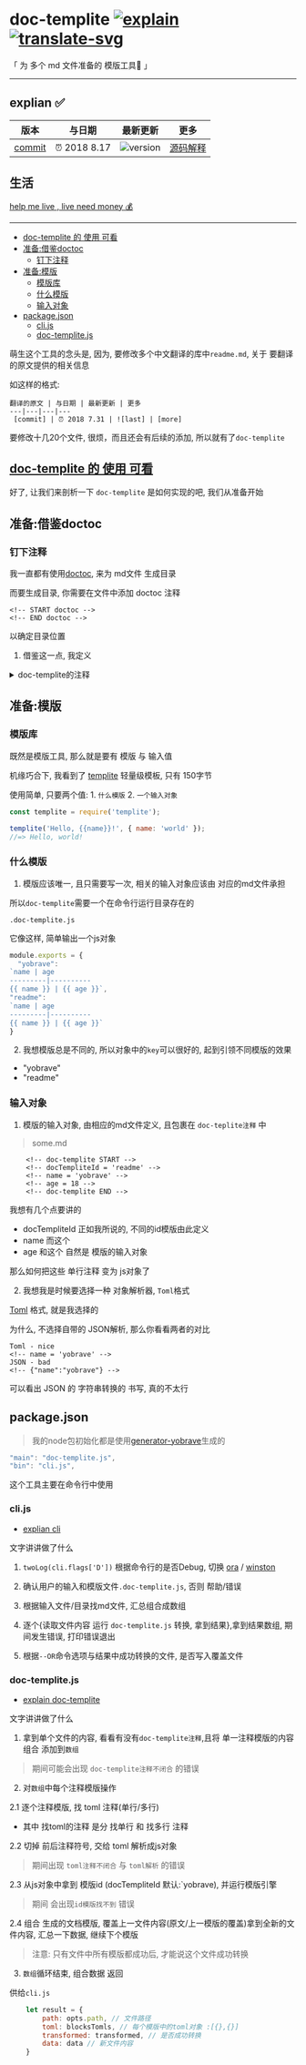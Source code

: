 # doc-templite [![explain]][source] [![translate-svg]][translate-list]

[explain]: http://llever.com/explain.svg
[source]: https://github.com/chinanf-boy/Source-Explain
[translate-svg]: http://llever.com/translate.svg
[translate-list]: https://github.com/chinanf-boy/chinese-translate-list

「 为 多个 md 文件准备的 模版工具🔧 」

<!-- [中文](./readme.md) | ~~[english](./readme.en.md)~~ -->

---

## explian ✅

<!-- doc-templite START generated -->
<!-- repo = 'doc-templite' -->
<!-- name = 'chinanf-boy' -->
<!-- commit = 'v1.1.1' -->
<!-- time = '2018 8.17' -->
版本 | 与日期 | 最新更新 | 更多
---|---|---|---
[commit] | ⏰ 2018 8.17 | ![version] | [源码解释][source]

[commit]: https://github.com/chinanf-boy/doc-templite/tree/v1.1.1
[version]: https://img.shields.io/npm/v/doc-templite.svg

<!-- doc-templite END generated -->

## 生活

[help me live , live need money 💰](https://github.com/chinanf-boy/live-need-money)

---

<!-- START doctoc generated TOC please keep comment here to allow auto update -->
<!-- DON'T EDIT THIS SECTION, INSTEAD RE-RUN doctoc TO UPDATE -->


- [doc-templite 的 使用 可看](#doc-templite-%E7%9A%84-%E4%BD%BF%E7%94%A8-%E5%8F%AF%E7%9C%8B)
- [准备:借鉴doctoc](#%E5%87%86%E5%A4%87%E5%80%9F%E9%89%B4doctoc)
  - [钉下注释](#%E9%92%89%E4%B8%8B%E6%B3%A8%E9%87%8A)
- [准备:模版](#%E5%87%86%E5%A4%87%E6%A8%A1%E7%89%88)
  - [模版库](#%E6%A8%A1%E7%89%88%E5%BA%93)
  - [什么模版](#%E4%BB%80%E4%B9%88%E6%A8%A1%E7%89%88)
  - [输入对象](#%E8%BE%93%E5%85%A5%E5%AF%B9%E8%B1%A1)
- [package.json](#packagejson)
  - [cli.js](#clijs)
  - [doc-templite.js](#doc-templitejs)

<!-- END doctoc generated TOC please keep comment here to allow auto update -->

萌生这个工具的念头是, 因为, 要修改多个中文翻译的库中`readme.md`, 关于 要翻译的原文提供的相关信息

如这样的格式: 

```
翻译的原文 | 与日期 | 最新更新 | 更多
---|---|---|---
 [commit] | ⏰ 2018 7.31 | ![last] | [more]
```

要修改十几20个文件, 很烦，而且还会有后续的添加, 所以就有了`doc-templite`

## [doc-templite 的 使用 可看](https://github.com/chinanf-boy/doc-templite/blob/master/readme.zh.md#%E4%BE%8B)

好了, 让我们来剖析一下 `doc-templite` 是如何实现的吧, 我们从准备开始

## 准备:借鉴doctoc

### 钉下注释

我一直都有使用[doctoc](https://github.com/thlorenz/doctoc), 来为 md文件 生成目录

而要生成目录, 你需要在文件中添加 doctoc 注释

```
<!-- START doctoc -->
<!-- END doctoc -->
```

以确定目录位置

1. 借鉴这一点, 我定义

<details>

<summary> doc-templite的注释 </summary>

```
    <!-- doc-templite START -->
    <!-- docTempliteId = 'readme' -->

    <!-- doc-templite END -->
```

2. 自然`doctoc`是可以查找目录下的md文件, 继续借鉴这个函数

3. 每次doctoc生成目录, 就会替换成新的

说明有一个, 更换 doctoc 生成目录的函数 借鉴

</details>

## 准备:模版

### 模版库

既然是模版工具, 那么就是要有 模版 与 输入值

机缘巧合下, 我看到了 [templite](https://github.com/lukeed/templite) 轻量级模板, 只有 150字节

使用简单, 只要两个值: 1. `什么模版` 2. `一个输入对象`

``` js
const templite = require('templite');

templite('Hello, {{name}}!', { name: 'world' });
//=> Hello, world!
```

### 什么模版

1. 模版应该唯一, 且只需要写一次, 相关的输入对象应该由 对应的md文件承担

所以`doc-templite`需要一个在命令行运行目录存在的

```
.doc-templite.js
```

它像这样, 简单输出一个js对象

``` js
module.exports = {
  "yobrave":
`name | age
---------|----------
{{ name }} | {{ age }}`,
"readme":
`name | age
---------|----------
{{ name }} | {{ age }}`
}
```

2. 我想模版总是不同的, 所以对象中的`key`可以很好的, 起到引领不同模版的效果

- "yobrave"
- "readme"

### 输入对象

1. 模版的输入对象, 由相应的md文件定义, 且包裹在 `doc-teplite注释` 中

> some.md

```
    <!-- doc-templite START -->
    <!-- docTempliteId = 'readme' -->
    <!-- name = 'yobrave' -->
    <!-- age = 18 -->
    <!-- doc-templite END -->
```

我想有几个点要讲的

- docTempliteId 正如我所说的, 不同的id模版由此定义
- name 而这个
- age  和这个 自然是 模版的输入对象

那么如何把这些 单行注释 变为 js对象了

2. 我想我是时候要选择一种 对象解析器, `Toml`格式

[Toml](https://github.com/toml-lang/toml) 格式, 就是我选择的

为什么, 不选择自带的 JSON解析, 那么你看看两者的对比

```
Toml - nice
<!-- name = 'yobrave' -->
JSON - bad
<!-- {"name":"yobrave"} -->
```

可以看出 JSON 的 字符串转换的 书写, 真的不太行

## package.json

> 我的node包初始化都是使用[generator-yobrave](https://github.com/chinanf-boy/generator-yobrave)生成的

``` js
"main": "doc-templite.js",
"bin": "cli.js",
```

这个工具主要在命令行中使用

### cli.js

- [explian cli](./cli.md)

文字讲讲做了什么

1. `twoLog(cli.flags['D'])` 根据命令行的是否Debug, 切换 [ora] / [winston]

[ora]: https://github.com/sindresorhus/ora
[winston]: https://github.com/winstonjs/winston

2. 确认用户的输入和模版文件`.doc-templite.js`, 否则 帮助/错误

3. 根据输入文件/目录找md文件, 汇总组合成数组

4. 逐个{读取文件内容 运行 `doc-templite.js` 转换, 拿到结果},拿到结果数组, 期间发生错误, 打印错误退出

5. 根据`--OR`命令选项与结果中成功转换的文件, 是否写入覆盖文件

### doc-templite.js

- [explain doc-templite](./doc-templite.md)

文字讲讲做了什么

1. 拿到单个文件的内容, 看看有没有`doc-templite注释`,且将 单一注释模版的内容组合 添加到`数组`

> 期间可能会出现 `doc-templite注释不闭合` 的错误

2. 对`数组`中每个注释模版操作

2.1 逐个注释模版, 找 toml 注释(单行/多行)

- 其中 找toml的注释 是分 找单行 和 找多行 注释

2.2 切掉 前后注释符号, 交给 toml 解析成js对象

> 期间出现 `toml注释不闭合` 与 `toml解析` 的错误

2.3 从js对象中拿到 模版id (docTempliteId 默认:`yobrave), 并运行模版引擎

> 期间 会出现`id模版找不到` 错误

2.4 组合 生成的文档模版, 覆盖上一文件内容(原文/上一模版的覆盖)拿到全新的文件内容, 汇总一下数据, 继续下个模版

> 注意: 只有文件中所有模版都成功后, 才能说这个文件成功转换

3. `数组`循环结束, 组合数据 返回

供给`cli.js`

``` js
	let result = {
		path: opts.path, // 文件路径
		toml: blocksTomls, // 每个模版中的toml对象 :[{},{}]
		transformed: transformed, // 是否成功转换
		data: data // 新文件内容
	}
```